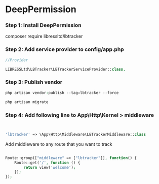 # DeepPermission

### Step 1: Install DeepPermission

composer require libressltd/lbtracker

### Step 2: Add service provider to config/app.php

```php
//Provider

LIBRESSLtd\LBTracker\LBTrackerServiceProvider::class,

```

### Step 3: Publish vendor

```php
php artisan vendor:publish --tag=lbtracker --force

php artisan migrate
```

### Step 4: Add following line to App\Http\Kernel > middleware
	
	
```php


'lbtracker' => \App\Http\Middleware\LBTrackerMiddleware::class

```

Add middleware to any route that you want to track

```php

Route::group(["middleware" => ["lbtracker"]], function() {
	Route::get('/', function () {
	    return view('welcome');
	});
});

```
```